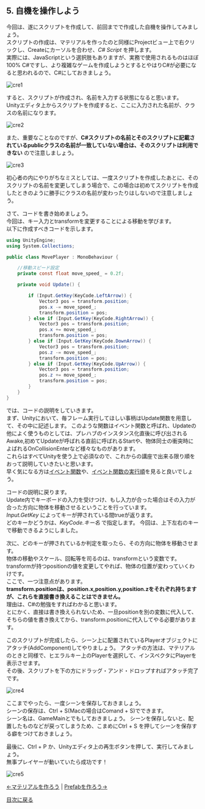 ## 5. 自機を操作しよう

今回は、遂にスクリプトを作成して、前回までで作成した自機を操作してみましょう。  
スクリプトの作成は、マテリアルを作ったのと同様にProjectビュー上で右クリックし、Createにカーソルを合わせ、*C# Script* を押します。  
実際には、JavaScriptという選択肢もありますが、実務で使用されるものはほぼ100% C#ですし、より複雑なゲームを作成しようとするとやはりC#が必要になると思われるので、C#にしておきましょう。  

![cre1](../Images/ControllPlayer1.png)

すると、スクリプトが作成され、名前を入力する状態になると思います。  
Unityエディタ上からスクリプトを作成すると、ここに入力された名前が、クラスの名前になります。  

![cre2](../Images/ControllPlayer2.png)

また、重要なことなのですが、**C#スクリプトの名前とそのスクリプトに記載されているpublicクラスの名前が一致していない場合は、そのスクリプトは利用できない** ので注意しましょう。  

![cre3](../Images/ControllPlayer3.png)

初心者の内にやりがちなミスとしては、一度スクリプトを作成したあとに、そのスクリプトの名前を変更してしまう場合で、この場合は初めてスクリプトを作成したときのように勝手にクラスの名前が変わったりはしないので注意しましょう。

さて、コードを書き始めましょう。  
今回は、キー入力とtransformを変更することによる移動を学びます。  
以下に作成すべきコードを示します。


````cs
using UnityEngine;
using System.Collections;

public class MovePlayer : MonoBehaviour {

    //移動スピード設定
    private const float move_speed_ = 0.2f;

    private void Update() {

        if (Input.GetKey(KeyCode.LeftArrow)) {
            Vector3 pos = transform.position;
            pos.x -= move_speed_;
            transform.position = pos;
        } else if (Input.GetKey(KeyCode.RightArrow)) {
            Vector3 pos = transform.position;
            pos.x += move_speed_;
            transform.position = pos;
        } else if (Input.GetKey(KeyCode.DownArrow)) {
            Vector3 pos = transform.position;
            pos.z -= move_speed_;
            transform.position = pos;
        } else if (Input.GetKey(KeyCode.UpArrow)) {
            Vector3 pos = transform.position;
            pos.z += move_speed_;
            transform.position = pos;
        }
    }
}
````

では、コードの説明をしていきます。  
まず、Unityにおいて、毎フレーム実行してほしい事柄はUpdate関数を用意して、その中に記述します。
このような関数はイベント関数と呼ばれ、Updateの他によく使うものとしては、プレハブのインスタンス化直後に呼び出されるAwake,初めてUpdateが呼ばれる直前に呼ばれるStartや、物体同士の衝突時によばれるOnCollisionEnterなど様々なものがあります。  
これらはすべてUnityを使う上で必須なので、これからの講座で出来る限り順をおって説明していきたいと思います。  
早く気になる方は[イベント関数](https://docs.unity3d.com/jp/current/Manual/EventFunctions.html)や、[イベント関数の実行順](https://docs.unity3d.com/ja/current/Manual/ExecutionOrder.html)を見ると良いでしょう。  

コードの説明に戻ります。  
Update内でキーボードの入力を受けつけ、もし入力が合った場合はその入力が合った方向に物体を移動させるということを行っています。  
*Input.GetKey* によってキーが押されている間trueが返ります。  
どのキーかどうかは、*KeyCode.キー名* で指定します。
今回は、上下左右のキーで移動できるようにしました。  

次に、どのキーが押されているか判定を取ったら、その方向に物体を移動させます。  
物体の移動やスケール、回転等を司るのは、transformという変数です。  
transformが持つpositionの値を変更してやれば、物体の位置が変わっていくわけです。  
ここで、一つ注意点があります。  
**tramsform.positionは、position.x,position.y,position.zをそれぞれ持ちますが、これらを直接書き換えることはできません。**  
理由は、C#の勉強をすればわかると思います。  
とにかく、直接は書き換えられないため、一旦positionを別の変数に代入して、そちらの値を書き換えてから、transform.positionに代入してやる必要があります。

このスクリプトが完成したら、シーン上に配置されているPlayerオブジェクトにアタッチ(AddComponent)してやりましょう。
アタッチの方法は、マテリアルのときと同様で、ヒエラルキー上のPlayerを選択して、インスペクタにPlayerを表示させます。  
その後、スクリプトを下の方にドラッグ・アンド・ドロップすればアタッチ完了です。

![cre4](../Images/ControllPlayer4.png)

ここまでやったら、一度シーンを保存しておきましょう。  
シーンの保存は、Ctrl + S(Macの場合はComand + S)でできます。  
シーン名は、GameMainとでもしておきましょう。
シーンを保存しないと、配置したものなどが戻ってしまうため、こまめにCtrl + S を押してシーンを保存する癖をつけておきましょう。

最後に、Ctrl + P か、Unityエディタ上の再生ボタンを押して、実行してみましょう。  
無事プレイヤーが動いていたら成功です！

![cre5](../Images/ControllPlayer5.png)

[←マテリアルを作ろう](./MakeMaterial.md) | [Prefabを作ろう→](./MakePrefab.md)

[目次に戻る](../../README.md)  
